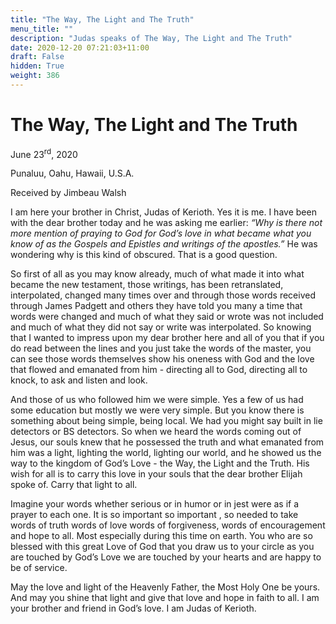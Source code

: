 ```yaml
---
title: "The Way, The Light and The Truth"
menu_title: ""
description: "Judas speaks of The Way, The Light and The Truth"
date: 2020-12-20 07:21:03+11:00
draft: False
hidden: True
weight: 386
---
```

# The Way, The Light and The Truth

June 23<sup>rd</sup>, 2020

Punaluu, Oahu, Hawaii, U.S.A.

Received by Jimbeau Walsh



I am here your brother in Christ, Judas of Kerioth. Yes it is me. I have been with the dear brother today and he was asking me earlier: *“Why is there not more mention of praying to God for God’s love in what became what you know of as the Gospels and Epistles and writings of the apostles.”* He was wondering why is this kind of obscured. That is a good question. 

So first of all as you may know already, much of what made it into what became the new testament, those writings, has been retranslated, interpolated, changed many times over and through those words received through James Padgett and others they have told you many a time that words were changed and much of what they said or wrote was not included and much of what they did not say or write was interpolated. So knowing that I wanted to impress upon my dear brother here and all of you that if you do read between the lines and you just take the words of the master, you can see those words themselves show his oneness with God and the love that flowed and emanated from him - directing all to God, directing all to knock, to ask and listen and look. 

And those of us who followed him we were simple. Yes a few of us had some education but mostly we were very simple. But you know there is something about being simple, being local. We had you might say built in lie detectors or BS detectors. So when we heard the words coming out of Jesus, our souls knew that he possessed the truth and what emanated from him was a light, lighting the world, lighting our world, and he showed us the way to the kingdom of God’s Love - the Way, the Light and the Truth. His wish for all is to carry this love in your souls that the dear brother Elijah spoke of. Carry that light to all. 

Imagine your words whether serious or in humor or in jest were as if a prayer to each one. It is so important so important , so needed to take words of truth words of love words of forgiveness, words of encouragement and hope to all. Most especially during this time on earth. You who are so blessed with this great Love of God that you draw us to your circle as you are touched by God’s Love we are touched by your hearts and are happy to be of service. 

May the love and light of the Heavenly Father, the Most Holy One be yours. And may you shine that light and give that love and hope in faith to all. I am your brother and friend in God’s love. I am Judas of Kerioth. 